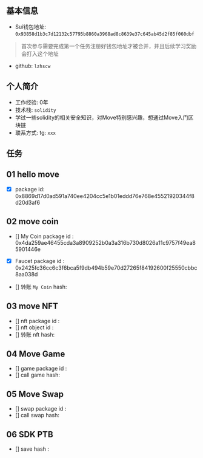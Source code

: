 ## 基本信息
- Sui钱包地址: `0x93858d1b3c7d12132c57795b8860a3968ad8c8639e37c645ab45d2f85f060dbf`
> 首次参与需要完成第一个任务注册好钱包地址才被合并，并且后续学习奖励会打入这个地址
- github: `lzhscw`

## 个人简介
- 工作经验: 0年
- 技术栈: `solidity`
- 学过一些solidity的相关安全知识，对Move特别感兴趣，想通过Move入门区块链
- 联系方式: tg: `xxx` 

## 任务

##   01 hello move  
- [x] package id: 0x8869d17d0ad591a740ee4204cc5e1b01eddd76e768e45521920344f8d20d3af6

##   02 move coin
- [] My Coin package id : 0x4da259ae46455cda3a8909252b0a3a316b730d8026a11c9757f49ea85901446e
- [x] Faucet package id : 0x2425fc36cc6c3f6bca5f9db494b59e70d27265f84192600f25550cbbc8aa038d
- [] 转账 `My Coin` hash:

##   03 move NFT
- [] nft package id :
- [] nft object id : 
- [] 转账 nft  hash:

##   04 Move Game
- [] game package id :
- [] call game hash:

##   05 Move Swap
- [] swap package id :
- [] call swap hash:

##   06 SDK PTB
- [] save hash :
